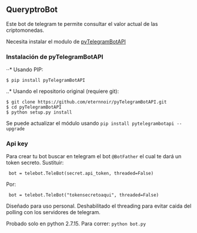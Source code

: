 ## QueryptroBot

Este bot de telegram te permite consultar el valor actual de las criptomonedas.

Necesita instalar el modulo de [pyTelegramBotAPI](https://github.com/eternnoir/pyTelegramBotAPI)


### Instalación de pyTelegramBotAPI

⋅⋅* Usando PIP:

```
$ pip install pyTelegramBotAPI

```

..* Usando el repositorio original (requiere git):

``` 
$ git clone https://github.com/eternnoir/pyTelegramBotAPI.git
$ cd pyTelegramBotAPI
$ python setup.py install

```

Se puede actualizar el módulo usando ` pip install pytelegrambotapi --upgrade `


### Api key

Para crear tu bot buscar en telegram el bot  ` @BotFather ` el cual te dará un token secreto.
Sustituir:

``` 
 bot = telebot.TeleBot(secret.api_token, threaded=False)

```

Por:

```
 bot = telebot.TeleBot("tokensecretoaqui", threaded=False)

```

Diseñado para uso personal. Deshabilitado el threading para evitar caida del polling
con los servidores de telegram.

Probado solo en python 2.7.15. Para correr: ` python bot.py `